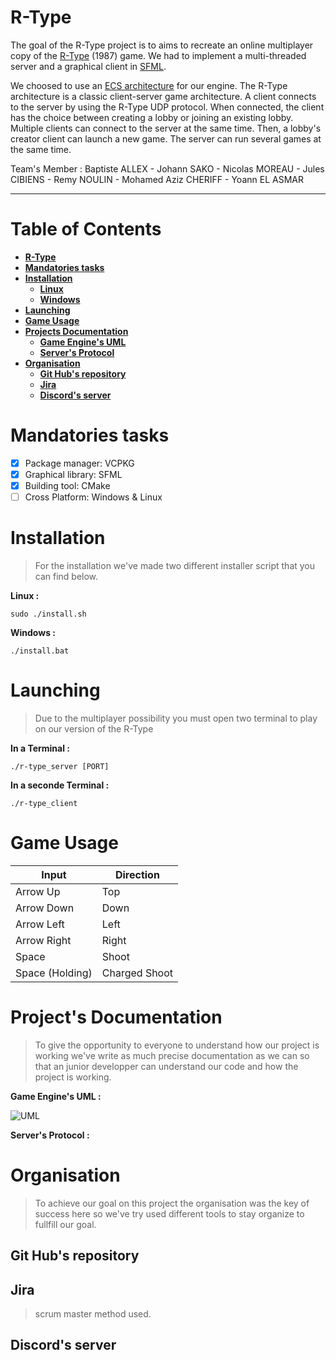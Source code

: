 # R-Type

The goal of the R-Type project is to aims to recreate an online multiplayer copy of the [R-Type](https://fr.wikipedia.org/wiki/R-Type) (1987) game. We had to implement a multi-threaded server and a graphical client in [SFML](https://www.sfml-dev.org/).

We choosed to use an [ECS architecture](https://en.wikipedia.org/wiki/Entity%E2%80%93component%E2%80%93system) for our engine. The R-Type architecture is a classic client-server game architecture. A client connects to the server by using the R-Type UDP protocol. When connected, the client has the choice between creating a lobby or joining an existing lobby. Multiple clients can connect to the server at the same time. Then, a lobby's creator client can launch a new game. The server can run several games at the same time.

Team's Member : Baptiste ALLEX - Johann SAKO - Nicolas MOREAU - Jules CIBIENS - Remy NOULIN - Mohamed Aziz CHERIFF - Yoann EL ASMAR

***

# Table of Contents

- [**R-Type**](#rtype)
- [**Mandatories tasks**](#mandatories-tasks)
- [**Installation**](#installation)
  - [**Linux**](#Linux)
  - [**Windows**](#windows)
- [**Launching**](#launching)
- [**Game Usage**](#game-usage)
- [**Projects Documentation**](#projects-documentation)
    - [**Game Engine's UML**](#game-engine-uml)
    - [**Server's Protocol**](#server-protocol)
- [**Organisation**](#organisation)
    - [**Git Hub's repository**](#git-hub-repository)
    - [**Jira**](#jira)
    - [**Discord's server**](#discord-server)

# Mandatories tasks

- [X] Package manager: VCPKG
- [X] Graphical library: SFML
- [X] Building tool: CMake
- [ ] Cross Platform: Windows & Linux

# Installation
> For the installation we've made two different installer script that you can find below.

**Linux :**
```
sudo ./install.sh
```
**Windows :**
```
./install.bat
```

# Launching
>Due to the multiplayer possibility you must open two terminal to play on our version of the R-Type 

**In a Terminal :**
```
./r-type_server [PORT]
```

**In a seconde Terminal :**
```
./r-type_client
```

# Game Usage

Input           | Direction    
----------------|--------------
Arrow Up        | Top          
Arrow Down      | Down         
Arrow Left      | Left         
Arrow Right     | Right        
Space           | Shoot        
Space (Holding) | Charged Shoot

# Project's Documentation
>To give the opportunity to everyone to understand how our project is working we've write as much precise documentation as we can so that an junior developper can understand our code and how the project is working.

**Game Engine's UML :**

![UML](http://image.noelshack.com/fichiers/2023/07/1/1676296070-uml.png)

**Server's Protocol :**

# Organisation
>To achieve our goal on this project the organisation was the key of success here so we've try used different tools to stay organize to fullfill our goal.

## Git Hub's repository

## Jira
>scrum master method used.

## Discord's server
